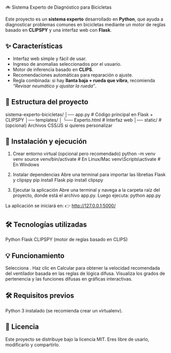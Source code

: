 🚲 Sistema Experto de Diagnóstico para Bicicletas

Este proyecto es un **sistema experto** desarrollado en **Python**, que ayuda a diagnosticar problemas comunes en bicicletas mediante un motor de reglas basado en **CLIPSPY** y una interfaz web con **Flask**.

## ✨ Características
- Interfaz web simple y fácil de usar.
- Ingreso de anomalias seleccionados por el usuario.
- Motor de inferencia basado en **CLIPS**.
- Recomendaciones automáticas para reparación o ajuste.
- Regla combinada: si hay **llanta baja + rueda que vibra**, recomienda *“Revisar neumático y ajustar la rueda”*.

## 📂 Estructura del proyecto

sistema-experto-bicicletas/
│── app.py # Código principal en Flask + CLIPSPY
│── templates/
│ └── Experto.html # Interfaz web
│── static/ # (opcional) Archivos CSS/JS si quieres personalizar

## 🚀 Instalación y ejecución

1. Crear entorno virtual (opcional pero recomendado)
python -m venv venv
source venv/bin/activate    # En Linux/Mac
venv\Scripts\activate       # En Windows

2. Instalar dependencias
Abre una terminal para importar las libretias Flask y clipspy
pip install Flask
pip install clipspy

3. Ejecutar la aplicación
Abre una terminal y navega a la carpeta raíz del proyecto, donde está el archivo app.py. Luego ejecuta:
python app.py

La aplicación se iniciará en:
👉 http://127.0.0.1:5000/

## 🛠 Tecnologías utilizadas
Python
Flask
CLIPSPY  (motor de reglas basado en CLIPS)

## 💡 Funcionamiento
Selecciona .
Haz clic en Calcular para obtener la velocidad recomendada del ventilador basada en las reglas de lógica difusa.
Visualiza los grados de pertenencia y las funciones difusas en gráficas interactivas.

## 🛠️ Requisitos previos
Python 3 instalado (se recomienda crear un virtualenv).

## 📜 Licencia

Este proyecto se distribuye bajo la licencia MIT.
Eres libre de usarlo, modificarlo y compartirlo.









